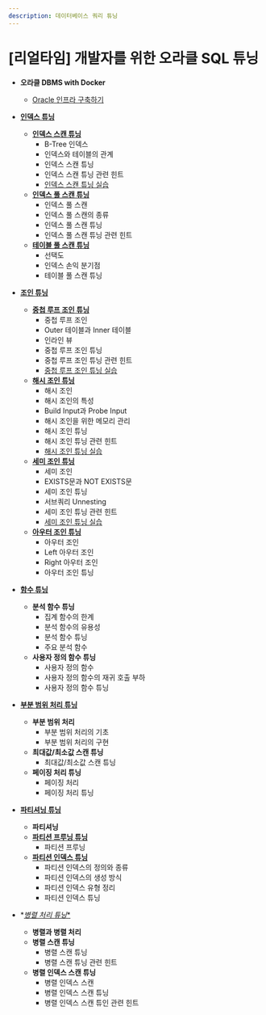 ```yaml
---
description: 데이터베이스 쿼리 튜닝
---
```


# [리얼타임] 개발자를 위한 오라클 SQL 튜닝

- **오라클 DBMS with Docker**
	- [Oracle 인프라 구축하기](_1.md)


- [**인덱스 튜닝**](_1_1.md)
	- [**인덱스 스캔 튜닝**](_2.md)
		- B-Tree 인덱스
		- 인덱스와 테이블의 관계
		- 인덱스 스캔 튜닝
		- 인덱스 스캔 튜닝 관련 힌트
		- [인덱스 스캔 튜닝 실습](_3.md)
	- [**인덱스 풀 스캔 튜닝**](_4.md)
		- 인덱스 풀 스캔
		- 인덱스 풀 스캔의 종류
		- 인덱스 풀 스캔 튜닝
		- 인덱스 풀 스캔 튜닝 관련 힌트
	- [**테이블 풀 스캔 튜닝**](_5.md)
		- 선택도
		- 인덱스 손익 분기점
		- 테이블 풀 스캔 튜닝


- [**조인 튜닝**](_6.md)
	- [**중첩 루프 조인 튜닝**](_7.md)
		- 중첩 루프 조인
		- Outer 테이블과 Inner 테이블
		- 인라인 뷰
		- 중첩 루프 조인 튜닝
		- 중첩 루프 조인 튜닝 관련 힌트
		- [중첩 루프 조인 튜닝 실습](_8.md)
	- [**해시 조인 튜닝**](_9.md)
		- 해시 조인
		- 해시 조인의 특성
		- Build Input과 Probe Input
		- 해시 조인을 위한 메모리 관리
		- 해시 조인 튜닝
		- 해시 조인 튜닝 관련 힌트
		- [해시 조인 튜닝 실습](_9_1.md)
	- [**세미 조인 튜닝**](_10.md)
		- 세미 조인
		- EXISTS문과 NOT EXISTS문
		- 세미 조인 튜닝
		- 서브쿼리 Unnesting
		- 세미 조인 튜닝 관련 힌트
		- [세미 조인 튜닝 실습](_10_1.md)
	- [**아우터 조인 튜닝**](_11.md)
		- 아우터 조인
		- Left 아우터 조인
		- Right 아우터 조인
		- 아우터 조인 튜닝

- [**함수 튜닝**](_15.md)
	- **분석 함수 튜닝**
		- 집계 함수의 한계
		- 분석 함수의 유용성
		- 분석 함수 튜닝
		- 주요 분석 함수
	- **사용자 정의 함수 튜닝**
		- 사용자 정의 함수
		- 사용자 정의 함수의 재귀 호출 부하
		- 사용자 정의 함수 튜닝

- [**부분 범위 처리 튜닝**](_13.md)
	- **부분 범위 처리**
		- 부분 범위 처리의 기초
		- 부분 범위 처리의 구현
	- **최대값/최소값 스캔 튜닝**
		- 최대값/최소값 스캔 튜닝
	- **페이징 처리 튜닝**
		- 페이징 처리
		- 페이징 처리 튜닝

- [**파티셔닝 튜닝**](_16.md)
	- **파티셔닝**
	- [**파티션 프루닝 튜닝**](_16_1.md)
		- 파티션 프루닝
	- [**파티션 인덱스 튜닝**](_16_2.md)
		- 파티션 인덱스의 정의와 종류
		- 파티션 인덱스의 생성 방식
		- 파티션 인덱스 유형 정리
		- 파티션 인덱스 튜닝

- *[*병렬 처리 튜닝**](_17.md)
	- **병렬과 병렬 처리**
	- **병렬 스캔 튜닝**
		- 병렬 스캔 튜닝
		- 병렬 스캔 튜닝 관련 힌트
	- **병렬 인덱스 스캔 튜닝**
		- 병렬 인덱스 스캔
		- 병렬 인덱스 스캔 튜닝
		- 병렬 인덱스 스캔 튜인 관련 힌트
